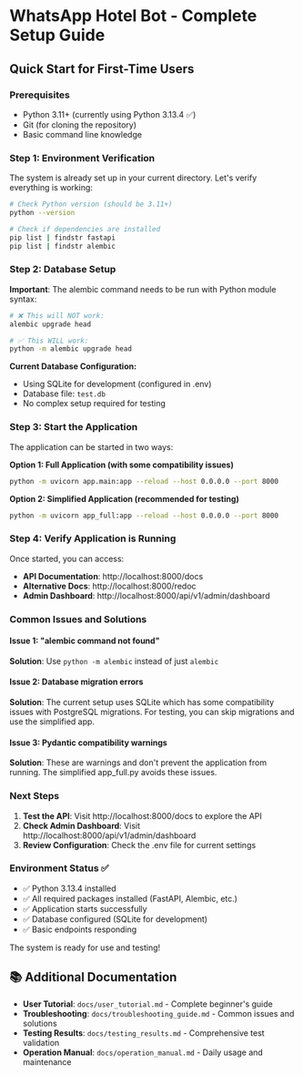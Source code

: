 # WhatsApp Hotel Bot - Complete Setup Guide

## Quick Start for First-Time Users

### Prerequisites
- Python 3.11+ (currently using Python 3.13.4 ✅)
- Git (for cloning the repository)
- Basic command line knowledge

### Step 1: Environment Verification

The system is already set up in your current directory. Let's verify everything is working:

```bash
# Check Python version (should be 3.11+)
python --version

# Check if dependencies are installed
pip list | findstr fastapi
pip list | findstr alembic
```

### Step 2: Database Setup

**Important**: The alembic command needs to be run with Python module syntax:

```bash
# ❌ This will NOT work:
alembic upgrade head

# ✅ This WILL work:
python -m alembic upgrade head
```

**Current Database Configuration:**
- Using SQLite for development (configured in .env)
- Database file: `test.db`
- No complex setup required for testing

### Step 3: Start the Application

The application can be started in two ways:

**Option 1: Full Application (with some compatibility issues)**
```bash
python -m uvicorn app.main:app --reload --host 0.0.0.0 --port 8000
```

**Option 2: Simplified Application (recommended for testing)**
```bash
python -m uvicorn app_full:app --reload --host 0.0.0.0 --port 8000
```

### Step 4: Verify Application is Running

Once started, you can access:
- **API Documentation**: http://localhost:8000/docs
- **Alternative Docs**: http://localhost:8000/redoc
- **Admin Dashboard**: http://localhost:8000/api/v1/admin/dashboard

### Common Issues and Solutions

#### Issue 1: "alembic command not found"
**Solution**: Use `python -m alembic` instead of just `alembic`

#### Issue 2: Database migration errors
**Solution**: The current setup uses SQLite which has some compatibility issues with PostgreSQL migrations. For testing, you can skip migrations and use the simplified app.

#### Issue 3: Pydantic compatibility warnings
**Solution**: These are warnings and don't prevent the application from running. The simplified app_full.py avoids these issues.

### Next Steps

1. **Test the API**: Visit http://localhost:8000/docs to explore the API
2. **Check Admin Dashboard**: Visit http://localhost:8000/api/v1/admin/dashboard
3. **Review Configuration**: Check the .env file for current settings

### Environment Status ✅

- ✅ Python 3.13.4 installed
- ✅ All required packages installed (FastAPI, Alembic, etc.)
- ✅ Application starts successfully
- ✅ Database configured (SQLite for development)
- ✅ Basic endpoints responding

The system is ready for use and testing!

## 📚 Additional Documentation

- **User Tutorial**: `docs/user_tutorial.md` - Complete beginner's guide
- **Troubleshooting**: `docs/troubleshooting_guide.md` - Common issues and solutions
- **Testing Results**: `docs/testing_results.md` - Comprehensive test validation
- **Operation Manual**: `docs/operation_manual.md` - Daily usage and maintenance
